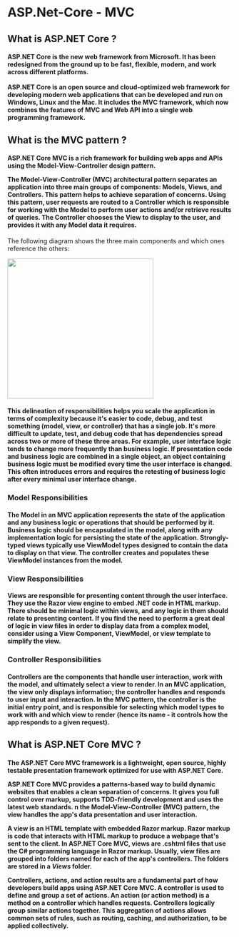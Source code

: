 # ASP.Net-Core - MVC

<h2>What is ASP.NET Core ?</h2>

<h4>ASP.NET Core is the new web framework from Microsoft. It has been redesigned from the ground up to be fast, flexible, modern,
and work across different platforms.</br>
</br>
ASP.NET Core is an open source and cloud-optimized web framework for developing modern web applications that can be developed 
and run on Windows, Linux and the Mac. It includes the MVC framework, which now combines the features of MVC and Web API into a single 
web programming framework.</h4>

<h2>What is the MVC pattern ?</h2>
<h4><p>ASP.NET Core MVC is a rich framework for building web apps and APIs using the Model-View-Controller design pattern.</p>
<p>The Model-View-Controller (MVC) architectural pattern separates an application into three main groups of components: Models, Views, and Controllers. This pattern helps to achieve separation of concerns. Using this pattern, user requests are routed to a Controller which is responsible for working with the Model to perform user actions and/or retrieve results of queries. The Controller chooses the View to display to the user, and provides it with any Model data it requires.</p></h4>
<p>The following diagram shows the three main components and which ones reference the others:</p>
<img src="https://user-images.githubusercontent.com/45730967/54558360-f5f7d680-49d6-11e9-8780-b34801aa3061.png" width="327px" height="314px" />
<h4>This delineation of responsibilities helps you scale the application in terms of complexity because it's easier to code, debug, and test something (model, view, or controller) that has a single job. It's more difficult to update, test, and debug code that has dependencies spread across two or more of these three areas. For example, user interface logic tends to change more frequently than business logic. If presentation code and business logic are combined in a single object, an object containing business logic must be modified every time the user interface is changed. This often introduces errors and requires the retesting of business logic after every minimal user interface change.</h4>
<h3>Model Responsibilities</h3>
<h4>The Model in an MVC application represents the state of the application and any business logic or operations that should be performed by it. Business logic should be encapsulated in the model, along with any implementation logic for persisting the state of the application. Strongly-typed views typically use ViewModel types designed to contain the data to display on that view. The controller creates and populates these ViewModel instances from the model.</h4>
<h3>View Responsibilities</h3>
<h4>Views are responsible for presenting content through the user interface. They use the Razor view engine to embed .NET code in HTML markup. There should be minimal logic within views, and any logic in them should relate to presenting content. If you find the need to perform a great deal of logic in view files in order to display data from a complex model, consider using a View Component, ViewModel, or view template to simplify the view.</h4>
<h3>Controller Responsibilities</h3>
<h4>Controllers are the components that handle user interaction, work with the model, and ultimately select a view to render. In an MVC application, the view only displays information; the controller handles and responds to user input and interaction. In the MVC pattern, the controller is the initial entry point, and is responsible for selecting which model types to work with and which view to render (hence its name - it controls how the app responds to a given request).</h4>
<h2>What is ASP.NET Core MVC ?</h2>
<h4><p>    The ASP.NET Core MVC framework is a lightweight, open source, highly testable presentation framework optimized for use with ASP.NET Core.</p>
<p>    ASP.NET Core MVC provides a patterns-based way to build dynamic websites that enables a clean separation of concerns. It gives you full control over markup, supports TDD-friendly development and uses the latest web standards. n the Model-View-Controller (MVC) pattern, the view handles the app's data presentation and user interaction.</p>
<p>    A view is an HTML template with embedded Razor markup. Razor markup is code that interacts with HTML markup to produce a webpage that's sent to the client. In ASP.NET Core MVC, views are .cshtml files that use the C# programming language in Razor markup. Usually, view files are grouped into folders named for each of the app's controllers. The folders are stored in a <i>Views</i> folder.</p>
Controllers, actions, and action results are a fundamental part of how developers build apps using ASP.NET Core MVC. A controller is used to define and group a set of actions. An action (or action method) is a method on a controller which handles requests. Controllers logically group similar actions together. This aggregation of actions allows common sets of rules, such as routing, caching, and authorization, to be applied collectively. </h4>
